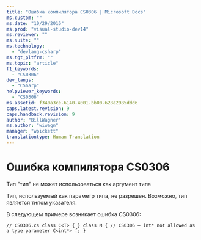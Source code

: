 ```yaml
---
title: "Ошибка компилятора CS0306 | Microsoft Docs"
ms.custom: ""
ms.date: "10/29/2016"
ms.prod: "visual-studio-dev14"
ms.reviewer: ""
ms.suite: ""
ms.technology: 
  - "devlang-csharp"
ms.tgt_pltfrm: ""
ms.topic: "article"
f1_keywords: 
  - "CS0306"
dev_langs: 
  - "CSharp"
helpviewer_keywords: 
  - "CS0306"
ms.assetid: f340a3ce-6140-4001-bb00-628a2985ddd6
caps.latest.revision: 9
caps.handback.revision: 9
author: "BillWagner"
ms.author: "wiwagn"
manager: "wpickett"
translationtype: Human Translation
---
```

# Ошибка компилятора CS0306
Тип "тип" не может использоваться как аргумент типа  
  
 Тип, используемый как параметр типа, не разрешен. Возможно, тип является типом указателя.  
  
 В следующем примере возникает ошибка CS0306:  
  
```  
// CS0306.cs class C<T> { } class M { // CS0306 – int* not allowed as a type parameter C<int*> f; }  
```